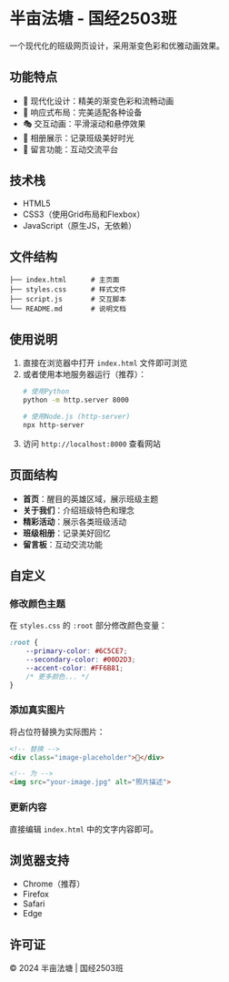 # 半亩法塘 - 国经2503班

一个现代化的班级网页设计，采用渐变色彩和优雅动画效果。

## 功能特点

- 🎨 现代化设计：精美的渐变色彩和流畅动画
- 📱 响应式布局：完美适配各种设备
- 🎭 交互动画：平滑滚动和悬停效果
- 📸 相册展示：记录班级美好时光
- 📝 留言功能：互动交流平台

## 技术栈

- HTML5
- CSS3（使用Grid布局和Flexbox）
- JavaScript（原生JS，无依赖）

## 文件结构

```
├── index.html      # 主页面
├── styles.css      # 样式文件
├── script.js       # 交互脚本
└── README.md       # 说明文档
```

## 使用说明

1. 直接在浏览器中打开 `index.html` 文件即可浏览
2. 或者使用本地服务器运行（推荐）：
   ```bash
   # 使用Python
   python -m http.server 8000
   
   # 使用Node.js (http-server)
   npx http-server
   ```
3. 访问 `http://localhost:8000` 查看网站

## 页面结构

- **首页**：醒目的英雄区域，展示班级主题
- **关于我们**：介绍班级特色和理念
- **精彩活动**：展示各类班级活动
- **班级相册**：记录美好回忆
- **留言板**：互动交流功能

## 自定义

### 修改颜色主题

在 `styles.css` 的 `:root` 部分修改颜色变量：

```css
:root {
    --primary-color: #6C5CE7;
    --secondary-color: #00D2D3;
    --accent-color: #FF6B81;
    /* 更多颜色... */
}
```

### 添加真实图片

将占位符替换为实际图片：

```html
<!-- 替换 -->
<div class="image-placeholder">📸</div>

<!-- 为 -->
<img src="your-image.jpg" alt="照片描述">
```

### 更新内容

直接编辑 `index.html` 中的文字内容即可。

## 浏览器支持

- Chrome（推荐）
- Firefox
- Safari
- Edge

## 许可证

© 2024 半亩法塘 | 国经2503班
